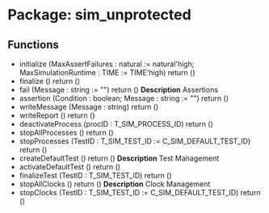 # Package: sim_unprotected
## Functions
- initialize <font id="function_arguments">(MaxAssertFailures : natural := natural'high; MaxSimulationRuntime : TIME := TIME'high)</font> <font id="function_return">return ()</font>
- finalize <font id="function_arguments">()</font> <font id="function_return">return ()</font>
- fail <font id="function_arguments">(Message : string := "")</font> <font id="function_return">return ()</font>
**Description**
Assertions
- assertion <font id="function_arguments">(Condition : boolean; Message : string := "")</font> <font id="function_return">return ()</font>
- writeMessage <font id="function_arguments">(Message : string)</font> <font id="function_return">return ()</font>
- writeReport <font id="function_arguments">()</font> <font id="function_return">return ()</font>
- deactivateProcess <font id="function_arguments">(procID : T_SIM_PROCESS_ID)</font> <font id="function_return">return ()</font>
- stopAllProcesses <font id="function_arguments">()</font> <font id="function_return">return ()</font>
- stopProcesses <font id="function_arguments">(TestID	: T_SIM_TEST_ID := C_SIM_DEFAULT_TEST_ID)</font> <font id="function_return">return ()</font>
- createDefaultTest <font id="function_arguments">()</font> <font id="function_return">return ()</font>
**Description**
Test Management
- activateDefaultTest <font id="function_arguments">()</font> <font id="function_return">return ()</font>
- finalizeTest <font id="function_arguments">(TestID : T_SIM_TEST_ID)</font> <font id="function_return">return ()</font>
- stopAllClocks <font id="function_arguments">()</font> <font id="function_return">return ()</font>
**Description**
Clock Management
- stopClocks <font id="function_arguments">(TestID		: T_SIM_TEST_ID := C_SIM_DEFAULT_TEST_ID)</font> <font id="function_return">return ()</font>
